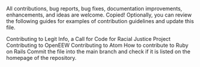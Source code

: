 All contributions, bug reports, bug fixes, documentation improvements, enhancements, and ideas are welcome.
Copied!
Optionally, you can review the following guides for examples of contribution guidelines and update this file.

Contributing to Legit Info, a Call for Code for Racial Justice Project
Contributing to OpenEEW
Contributing to Atom
How to contribute to Ruby on Rails
Commit the file into the main branch and check if it is listed on the homepage of the repository.
